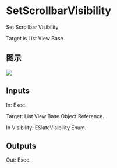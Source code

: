 # SetScrollbarVisibility

Set Scrollbar Visibility

Target is List View Base

## 图示

![]($-20221218-19444334.png)

## Inputs

In: Exec.

Target: List View Base Object Reference.

In Visibility: ESlateVisibility Enum.  

## Outputs

Out: Exec.

